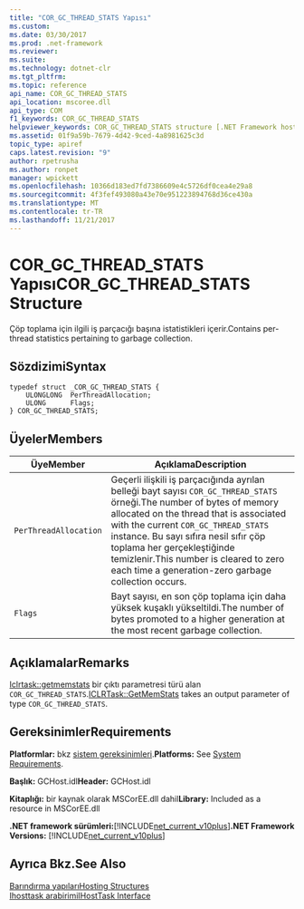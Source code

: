 ```yaml
---
title: "COR_GC_THREAD_STATS Yapısı"
ms.custom: 
ms.date: 03/30/2017
ms.prod: .net-framework
ms.reviewer: 
ms.suite: 
ms.technology: dotnet-clr
ms.tgt_pltfrm: 
ms.topic: reference
api_name: COR_GC_THREAD_STATS
api_location: mscoree.dll
api_type: COM
f1_keywords: COR_GC_THREAD_STATS
helpviewer_keywords: COR_GC_THREAD_STATS structure [.NET Framework hosting]
ms.assetid: 01f9a59b-7679-4d42-9ced-4a8981625c3d
topic_type: apiref
caps.latest.revision: "9"
author: rpetrusha
ms.author: ronpet
manager: wpickett
ms.openlocfilehash: 10366d183ed7fd7386609e4c5726df0cea4e29a8
ms.sourcegitcommit: 4f3fef493080a43e70e951223894768d36ce430a
ms.translationtype: MT
ms.contentlocale: tr-TR
ms.lasthandoff: 11/21/2017
---
```

# <a name="corgcthreadstats-structure"></a><span data-ttu-id="bc1f9-102">COR_GC_THREAD_STATS Yapısı</span><span class="sxs-lookup"><span data-stu-id="bc1f9-102">COR_GC_THREAD_STATS Structure</span></span>
<span data-ttu-id="bc1f9-103">Çöp toplama için ilgili iş parçacığı başına istatistikleri içerir.</span><span class="sxs-lookup"><span data-stu-id="bc1f9-103">Contains per-thread statistics pertaining to garbage collection.</span></span>  
  
## <a name="syntax"></a><span data-ttu-id="bc1f9-104">Sözdizimi</span><span class="sxs-lookup"><span data-stu-id="bc1f9-104">Syntax</span></span>  
  
```  
typedef struct _COR_GC_THREAD_STATS {  
    ULONGLONG  PerThreadAllocation;   
    ULONG      Flags;   
} COR_GC_THREAD_STATS;  
```  
  
## <a name="members"></a><span data-ttu-id="bc1f9-105">Üyeler</span><span class="sxs-lookup"><span data-stu-id="bc1f9-105">Members</span></span>  
  
|<span data-ttu-id="bc1f9-106">Üye</span><span class="sxs-lookup"><span data-stu-id="bc1f9-106">Member</span></span>|<span data-ttu-id="bc1f9-107">Açıklama</span><span class="sxs-lookup"><span data-stu-id="bc1f9-107">Description</span></span>|  
|------------|-----------------|  
|`PerThreadAllocation`|<span data-ttu-id="bc1f9-108">Geçerli ilişkili iş parçacığında ayrılan belleği bayt sayısı `COR_GC_THREAD_STATS` örneği.</span><span class="sxs-lookup"><span data-stu-id="bc1f9-108">The number of bytes of memory allocated on the thread that is associated with the current `COR_GC_THREAD_STATS` instance.</span></span> <span data-ttu-id="bc1f9-109">Bu sayı sıfıra nesil sıfır çöp toplama her gerçekleştiğinde temizlenir.</span><span class="sxs-lookup"><span data-stu-id="bc1f9-109">This number is cleared to zero each time a generation-zero garbage collection occurs.</span></span>|  
|`Flags`|<span data-ttu-id="bc1f9-110">Bayt sayısı, en son çöp toplama için daha yüksek kuşaklı yükseltildi.</span><span class="sxs-lookup"><span data-stu-id="bc1f9-110">The number of bytes promoted to a higher generation at the most recent garbage collection.</span></span>|  
  
## <a name="remarks"></a><span data-ttu-id="bc1f9-111">Açıklamalar</span><span class="sxs-lookup"><span data-stu-id="bc1f9-111">Remarks</span></span>  
 <span data-ttu-id="bc1f9-112">[Iclrtask::getmemstats](../../../../docs/framework/unmanaged-api/hosting/iclrtask-getmemstats-method.md) bir çıktı parametresi türü alan `COR_GC_THREAD_STATS`.</span><span class="sxs-lookup"><span data-stu-id="bc1f9-112">[ICLRTask::GetMemStats](../../../../docs/framework/unmanaged-api/hosting/iclrtask-getmemstats-method.md) takes an output parameter of type `COR_GC_THREAD_STATS`.</span></span>  
  
## <a name="requirements"></a><span data-ttu-id="bc1f9-113">Gereksinimler</span><span class="sxs-lookup"><span data-stu-id="bc1f9-113">Requirements</span></span>  
 <span data-ttu-id="bc1f9-114">**Platformlar:** bkz [sistem gereksinimleri](../../../../docs/framework/get-started/system-requirements.md).</span><span class="sxs-lookup"><span data-stu-id="bc1f9-114">**Platforms:** See [System Requirements](../../../../docs/framework/get-started/system-requirements.md).</span></span>  
  
 <span data-ttu-id="bc1f9-115">**Başlık:** GCHost.idl</span><span class="sxs-lookup"><span data-stu-id="bc1f9-115">**Header:** GCHost.idl</span></span>  
  
 <span data-ttu-id="bc1f9-116">**Kitaplığı:** bir kaynak olarak MSCorEE.dll dahil</span><span class="sxs-lookup"><span data-stu-id="bc1f9-116">**Library:** Included as a resource in MSCorEE.dll</span></span>  
  
 <span data-ttu-id="bc1f9-117">**.NET framework sürümleri:**[!INCLUDE[net_current_v10plus](../../../../includes/net-current-v10plus-md.md)]</span><span class="sxs-lookup"><span data-stu-id="bc1f9-117">**.NET Framework Versions:** [!INCLUDE[net_current_v10plus](../../../../includes/net-current-v10plus-md.md)]</span></span>  
  
## <a name="see-also"></a><span data-ttu-id="bc1f9-118">Ayrıca Bkz.</span><span class="sxs-lookup"><span data-stu-id="bc1f9-118">See Also</span></span>  
 [<span data-ttu-id="bc1f9-119">Barındırma yapıları</span><span class="sxs-lookup"><span data-stu-id="bc1f9-119">Hosting Structures</span></span>](../../../../docs/framework/unmanaged-api/hosting/hosting-structures.md)  
 [<span data-ttu-id="bc1f9-120">Ihosttask arabirimi</span><span class="sxs-lookup"><span data-stu-id="bc1f9-120">IHostTask Interface</span></span>](../../../../docs/framework/unmanaged-api/hosting/ihosttask-interface.md)
